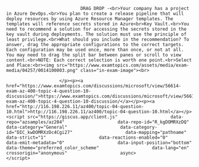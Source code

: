 <p class="card-text">
							
								DRAG DROP -<br>Your company has a project in Azure DevOps.<br>You plan to create a release pipeline that will deploy resources by using Azure Resource Manager templates. The templates will reference secrets stored in Azure<br>Key Vault.<br>You need to recommend a solution for accessing the secrets stored in the key vault during deployments. The solution must use the principle of least privilege.<br>What should you include in the recommendation? To answer, drag the appropriate configurations to the correct targets. Each configuration may be used once, more than once, or not at all. You may need to drag the split bar between panes or scroll to view content.<br>NOTE: Each correct selection is worth one point.<br>Select and Place:<br><img src="https://www.examtopics.com/assets/media/exam-media/04257/0014100003.png" class="in-exam-image"><br>
							
						</p><p><a href="https://www.examtopics.com/discussions/microsoft/view/56614-exam-az-400-topic-4-question-10-discussion/">https://www.examtopics.com/discussions/microsoft/view/56614-exam-az-400-topic-4-question-10-discussion/</a></p><p><a href="http://116.198.226.11/az400/topic-04-question-10.html">http://116.198.226.11/az400/topic-04-question-10.html</a></p><script src="https://giscus.app/client.js"                    data-repo="azsamples/az204"                    data-repo-id="R_kgDOMRXzDQ"                    data-category="General"                    data-category-id="DIC_kwDOMRXzDc4Cgi27"                    data-mapping="pathname"                    data-strict="1"                    data-reactions-enabled="0"                    data-emit-metadata="0"                    data-input-position="bottom"                    data-theme="preferred_color_scheme"                    data-lang="en"                    crossorigin="anonymous"                    async>                    </script>